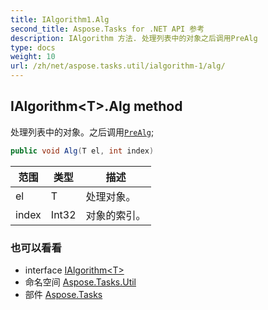 ```yaml
---
title: IAlgorithm1.Alg
second_title: Aspose.Tasks for .NET API 参考
description: IAlgorithm 方法. 处理列表中的对象之后调用PreAlg
type: docs
weight: 10
url: /zh/net/aspose.tasks.util/ialgorithm-1/alg/
---
```

## IAlgorithm&lt;T&gt;.Alg method

处理列表中的对象。之后调用[`PreAlg`](../prealg/);

```csharp
public void Alg(T el, int index)
```

| 范围 | 类型 | 描述 |
| --- | --- | --- |
| el | T | 处理对象。 |
| index | Int32 | 对象的索引。 |

### 也可以看看

* interface [IAlgorithm&lt;T&gt;](../)
* 命名空间 [Aspose.Tasks.Util](../../ialgorithm-1/)
* 部件 [Aspose.Tasks](../../../)


